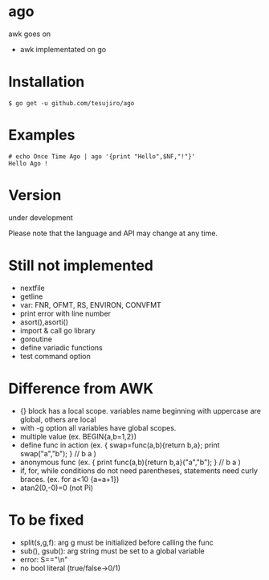 # ago
awk goes on
- awk implementated on go

# Installation
```
$ go get -u github.com/tesujiro/ago
```

# Examples
```
# echo Once Time Ago | ago '{print "Hello",$NF,"!"}'
Hello Ago !

```

# Version
under development

Please note that the language and API may change at any time.


# Still not implemented
* nextfile
* getline
* var: FNR, OFMT, RS, ENVIRON, CONVFMT
* print error with line number
* asort(),asorti()
* import & call go library
* goroutine
* define variadic functions
* test command option

# Difference from AWK
* {} block has a local scope. variables name beginning with uppercase are global, others are local
* with -g option all variables have global scopes.
* multiple value (ex. BEGIN{a,b=1,2})
* define func in action (ex. { swap=func(a,b){return b,a}; print swap("a","b"); } // b a )
* anonymous func (ex. { print func(a,b){return b,a}("a","b"); } // b a )
* if, for, while conditions do not need parentheses, statements need curly braces. (ex. for a<10 {a=a+1}) 
* atan2(0,-0)=0 (not Pi)

# To be fixed
* split(s,g,f): arg g must be initialized before calling the func
* sub(), gsub(): arg string must be set to a global variable
* error: S=="\n"
* no bool literal (true/false->0/1)
